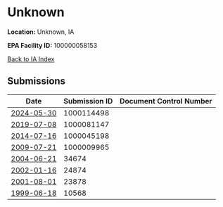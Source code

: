 # Unknown

**Location:** Unknown, IA

**EPA Facility ID:** 100000058153

[Back to IA Index](../../index.md)

## Submissions

| Date | Submission ID | Document Control Number |
|------|--------------|-------------------------|
| [2024-05-30](submissions/1000114498.md) | 1000114498 |  |
| [2019-07-08](submissions/1000081147.md) | 1000081147 |  |
| [2014-07-16](submissions/1000045198.md) | 1000045198 |  |
| [2009-07-21](submissions/1000009965.md) | 1000009965 |  |
| [2004-06-21](submissions/34674.md) | 34674 |  |
| [2002-01-16](submissions/24874.md) | 24874 |  |
| [2001-08-01](submissions/23878.md) | 23878 |  |
| [1999-06-18](submissions/10568.md) | 10568 |  |
